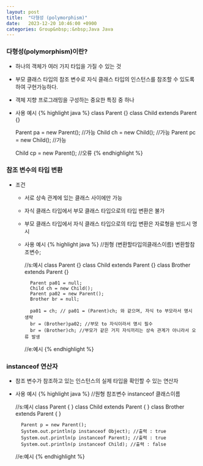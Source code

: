 ```yaml
---
layout: post
title:  "다형성 (polymorphism)"
date:   2023-12-20 10:46:00 +0900
categories: Group&nbsp;:&nbsp;Java Java
---
```


### 다형성(polymorphism)이란?

- 하나의 객체가 여러 가지 타입을 가질 수 있는 것
- 부모 클래스 타입의 참조 변수로 자식 클래스 타입의 인스턴스를 참조할 수 있도록 하여 구현가능하다.
- 객체 지향 프로그래밍을 구성하는 중요한 특징 중 하나
- 사용 예시
    {% highlight java %}
    class Parent {}
    class Child extends Parent {}

    Parent pa = new Parent(); //가능
    Child ch = new Child();   //가능
    Parent pc = new Child();  //가능

    Child cp = new Parent();  //오류
    {% endhighlight %}

### 참조 변수의 타입 변환

- 조건
    - 서로 상속 관계에 있는 클래스 사이에만 가능
    - 자식 클래스 타입에서 부모 클래스 타입으로의 타입 변환은 불가
    - 부모 클래스 타입에서 자식 클래스 타입으로의 타입 변환은 자료형을 반드시 명시
    - 사용 예시
        {% highlight java %}
        //원형
        (변환할타입의클래스이름) 변환할참조변수;

        //s:예시
            class Parent {}
            class Child extends Parent {}
            class Brother extends Parent {}

            Parent pa01 = null;
            Child ch = new Child();
            Parent pa02 = new Parent();
            Brother br = null;

            pa01 = ch; // pa01 = (Parent)ch; 와 같으며, 자식 to 부모라서 명시 생략
            br = (Brother)pa02; //부모 to 자식이라서 명시 필수
            br = (Brother)ch; //부모가 같은 거지 자식끼리는 상속 관계가 아니라서 오류 발생
        //e:예시
        {% endhighlight %}

### instanceof 연산자

- 참조 변수가 참조하고 있는 인스턴스의 실제 타입을 확인할 수 있는 연산자
- 사용 예시
    {% highlight java %}
    //원형
    참조변수 instanceof 클래스이름

    //s:예시
        class Parent { }
        class Child extends Parent { }
        class Brother extends Parent { }
        
        Parent p = new Parent();
        System.out.println(p instanceof Object); //출력 : true
        System.out.println(p instanceof Parent); //출력 : true
        System.out.println(p instanceof Child); //출력 : false
    //e:예시
    {% endhighlight %}